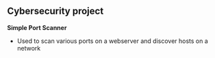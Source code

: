 ## Cybersecurity project
****Simple Port Scanner****
- Used to scan various ports on a webserver and discover hosts on a network


